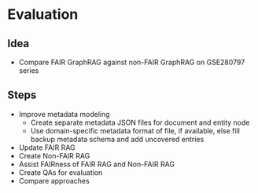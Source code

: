 # Evaluation

## Idea
- Compare FAIR GraphRAG against non-FAIR GraphRAG on GSE280797 series

## Steps
- Improve metadata modeling
  - Create separate metadata JSON files for document and entity node
  - Use domain-specific metadata format of file, if available, else fill backup metadata schema and add uncovered entries
- Update FAIR RAG
- Create Non-FAIR RAG
- Assist FAIRness of FAIR RAG and Non-FAIR RAG
- Create QAs for evaluation
- Compare approaches